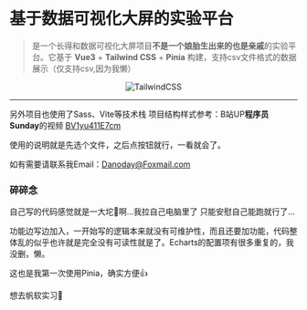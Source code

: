 # 基于数据可视化大屏的实验平台
> 是一个长得和数据可视化大屏项目**不是一个娘胎生出来的也是亲戚**的实验平台。它基于 **Vue3** + **Tailwind&nbsp;CSS** + **Pinia** 构建，支持csv文件格式的数据展示（仅支持csv,因为我懒）

<div align="center">

![TailwindCSS](https://img.shields.io/badge/TailwindCSS-3-38bdf8?logo=tailwindcss)

</div>

---

另外项目也使用了Sass、Vite等技术栈
项目结构样式参考：B站UP**程序员Sunday**的视频 [BV1yu411E7cm](https://www.bilibili.com/video/BV1yu411E7cm)

使用的说明就是先选个文件，之后点按钮就行，一看就会了。

如有需要请联系我Email：Danoday@Foxmail.com

### 碎碎念
自己写的代码感觉就是一大坨💩啊...我拉自己电脑里了
只能安慰自己能跑就行了...

功能边写边加入，一开始写的逻辑本来就没有可维护性，而且还要加功能，代码整体乱的似乎也许就是完全没有可读性就是了。Echarts的配置项有很多重复的，我没删，懒。

这也是我第一次使用Pinia，确实方便👍

想去帆软实习🥲